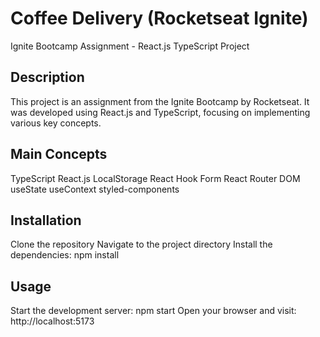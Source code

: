 # Coffee Delivery (Rocketseat Ignite)

Ignite Bootcamp Assignment - React.js TypeScript Project

## Description

This project is an assignment from the Ignite Bootcamp by Rocketseat. It was developed using React.js and TypeScript, focusing on implementing various key concepts.

## Main Concepts
TypeScript
React.js
LocalStorage
React Hook Form
React Router DOM
useState
useContext
styled-components

## Installation

Clone the repository
Navigate to the project directory
Install the dependencies: npm install

## Usage
Start the development server: npm start
Open your browser and visit: http://localhost:5173